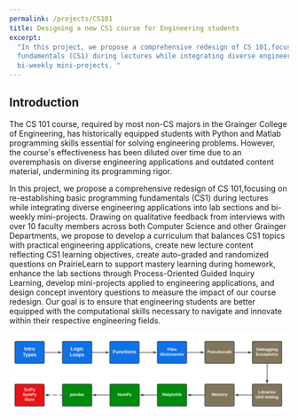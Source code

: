 ```yaml
---
permalink: /projects/CS101
title: Designing a new CS1 course for Engineering students
excerpt:
  "In this project, we propose a comprehensive redesign of CS 101,focusing on re-establishing basic programming
  fundamentals (CS1) during lectures while integrating diverse engineering applications into lab sections and
  bi-weekly mini-projects. "
---
```


## Introduction

The CS 101 course, required by most non-CS majors in the Grainger College of
Engineering, has historically equipped students with Python and Matlab programming skills essential for
solving engineering problems. However, the course's effectiveness has been diluted over time due to
an overemphasis on diverse engineering applications and outdated content material, undermining its
programming rigor.

In this project, we propose a comprehensive redesign of CS 101,focusing on re-establishing basic programming
fundamentals (CS1) during lectures while integrating diverse engineering applications into lab sections and
bi-weekly mini-projects. Drawing on qualitative feedback from interviews with over 10 faculty members across
both Computer Science and other Grainger Departments, we propose to develop a curriculum that balances CS1
topics with practical engineering applications, create new lecture content reflecting CS1 learning
objectives, create auto-graded and randomized questions on PrairieLearn to support mastery learning during
homework, enhance the lab sections through Process-Oriented Guided Inquiry Learning, develop mini-projects
applied to engineering applications, and design concept inventory questions to measure the impact of our
course redesign. Our goal is to ensure that engineering students are better equipped with the computational
skills necessary to navigate and innovate within their respective engineering fields.

<img src='/images/project_CS101/course-workflow.png'>
